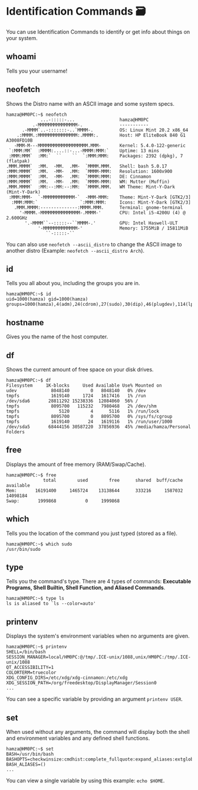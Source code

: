 # Identification Commands 🗃️
You can use Identification Commands to identify or get info about things on your system.

## whoami
Tells you your username!

## neofetch
Shows the Distro name with an ASCII image and some system specs.
```
hamza@HM0PC:~$ neofetch
             ...-:::::-...                 hamza@HM0PC 
          .-MMMMMMMMMMMMMMM-.              ----------- 
      .-MMMM`..-:::::::-..`MMMM-.          OS: Linux Mint 20.2 x86_64 
    .:MMMM.:MMMMMMMMMMMMMMM:.MMMM:.        Host: HP EliteBook 840 G1 A3008FD10B 
   -MMM-M---MMMMMMMMMMMMMMMMMMM.MMM-       Kernel: 5.4.0-122-generic 
 `:MMM:MM`  :MMMM:....::-...-MMMM:MMM:`    Uptime: 13 mins 
 :MMM:MMM`  :MM:`  ``    ``  `:MMM:MMM:    Packages: 2392 (dpkg), 7 (flatpak) 
.MMM.MMMM`  :MM.  -MM.  .MM-  `MMMM.MMM.   Shell: bash 5.0.17 
:MMM:MMMM`  :MM.  -MM-  .MM:  `MMMM-MMM:   Resolution: 1600x900 
:MMM:MMMM`  :MM.  -MM-  .MM:  `MMMM:MMM:   DE: Cinnamon 
:MMM:MMMM`  :MM.  -MM-  .MM:  `MMMM-MMM:   WM: Mutter (Muffin) 
.MMM.MMMM`  :MM:--:MM:--:MM:  `MMMM.MMM.   WM Theme: Mint-Y-Dark (Mint-Y-Dark) 
 :MMM:MMM-  `-MMMMMMMMMMMM-`  -MMM-MMM:    Theme: Mint-Y-Dark [GTK2/3] 
  :MMM:MMM:`                `:MMM:MMM:     Icons: Mint-Y-Dark [GTK2/3] 
   .MMM.MMMM:--------------:MMMM.MMM.      Terminal: gnome-terminal 
     '-MMMM.-MMMMMMMMMMMMMMM-.MMMM-'       CPU: Intel i5-4200U (4) @ 2.600GHz 
       '.-MMMM``--:::::--``MMMM-.'         GPU: Intel Haswell-ULT 
            '-MMMMMMMMMMMMM-'              Memory: 1755MiB / 15811MiB 
               ``-:::::-``
```
You can also use `neofetch --ascii_distro` to change the ASCII image to another distro (Example: `neofetch --ascii_distro Arch`).

## id
Tells you all about you, including the groups you are in.
```
hamza@HM0PC:~$ id
uid=1000(hamza) gid=1000(hamza) groups=1000(hamza),4(adm),24(cdrom),27(sudo),30(dip),46(plugdev),114(lpadmin),134(sambashare)
```

## hostname
Gives you the name of the host computer.

## df
Shows the current amount of free space on your disk drives.
```
hamza@HM0PC:~$ df
Filesystem     1K-blocks     Used Available Use% Mounted on
udev             8048140        0   8048140   0% /dev
tmpfs            1619140     1724   1617416   1% /run
/dev/sda6       28811292 15238336  12084060  56% /
tmpfs            8095700   115232   7980468   2% /dev/shm
tmpfs               5120        4      5116   1% /run/lock
tmpfs            8095700        0   8095700   0% /sys/fs/cgroup
tmpfs            1619140       24   1619116   1% /run/user/1000
/dev/sda5       68444156 30587220  37856936  45% /media/hamza/Personal Folders
```

## free
Displays the amount of free memory (RAM/Swap/Cache).
```
hamza@HM0PC:~$ free
              total        used        free      shared  buff/cache   available
Mem:       16191400     1465724    13138644      333216     1587032    14098184
Swap:       1999868           0     1999868
```

## which
Tells you the location of the command you just typed (stored as a file).
```
hamza@HM0PC:~$ which sudo
/usr/bin/sudo
```

## type
Tells you the command's type. There are 4 types of commands: **Executable Programs, Shell Builtin, Shell Function, and Aliased Commands**.
```
hamza@HM0PC:~$ type ls
ls is aliased to `ls --color=auto'
```

## printenv
Displays the system's environment variables when no arguments are given.
```
hamza@HM0PC:~$ printenv
SHELL=/bin/bash
SESSION_MANAGER=local/HM0PC:@/tmp/.ICE-unix/1088,unix/HM0PC:/tmp/.ICE-unix/1088
QT_ACCESSIBILITY=1
COLORTERM=truecolor
XDG_CONFIG_DIRS=/etc/xdg/xdg-cinnamon:/etc/xdg
XDG_SESSION_PATH=/org/freedesktop/DisplayManager/Session0
...
```
You can see a specific variable by providing an argument `printenv USER`.

## set
When used without any arguments, the command will display both the shell and environment variables and any defined shell functions. 
```
hamza@HM0PC:~$ set
BASH=/usr/bin/bash
BASHOPTS=checkwinsize:cmdhist:complete_fullquote:expand_aliases:extglob:extquote:force_fignore:globasciiranges:histappend:interactive_comments:progcomp:promptvars:sourcepath
BASH_ALIASES=()
...
```
You can view a single variable by using this example: `echo $HOME`.
